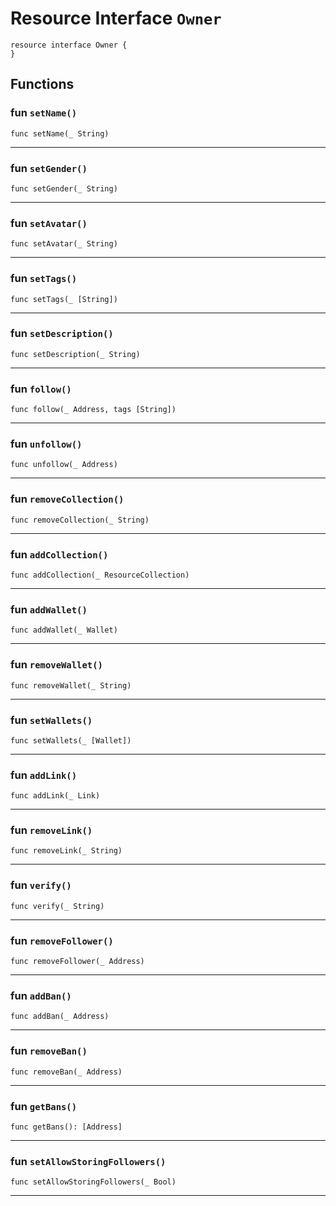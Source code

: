 # Resource Interface `Owner`

```cadence
resource interface Owner {
}
```

## Functions

### fun `setName()`

```cadence
func setName(_ String)
```

---

### fun `setGender()`

```cadence
func setGender(_ String)
```

---

### fun `setAvatar()`

```cadence
func setAvatar(_ String)
```

---

### fun `setTags()`

```cadence
func setTags(_ [String])
```

---

### fun `setDescription()`

```cadence
func setDescription(_ String)
```

---

### fun `follow()`

```cadence
func follow(_ Address, tags [String])
```

---

### fun `unfollow()`

```cadence
func unfollow(_ Address)
```

---

### fun `removeCollection()`

```cadence
func removeCollection(_ String)
```

---

### fun `addCollection()`

```cadence
func addCollection(_ ResourceCollection)
```

---

### fun `addWallet()`

```cadence
func addWallet(_ Wallet)
```

---

### fun `removeWallet()`

```cadence
func removeWallet(_ String)
```

---

### fun `setWallets()`

```cadence
func setWallets(_ [Wallet])
```

---

### fun `addLink()`

```cadence
func addLink(_ Link)
```

---

### fun `removeLink()`

```cadence
func removeLink(_ String)
```

---

### fun `verify()`

```cadence
func verify(_ String)
```

---

### fun `removeFollower()`

```cadence
func removeFollower(_ Address)
```

---

### fun `addBan()`

```cadence
func addBan(_ Address)
```

---

### fun `removeBan()`

```cadence
func removeBan(_ Address)
```

---

### fun `getBans()`

```cadence
func getBans(): [Address]
```

---

### fun `setAllowStoringFollowers()`

```cadence
func setAllowStoringFollowers(_ Bool)
```

---
